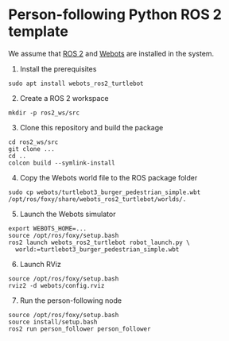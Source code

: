 # Person-following Python ROS 2 template

We assume that [ROS 2](https://docs.ros.org/) and [Webots](https://cyberbotics.com/) are installed in the system.

1. Install the prerequisites
```
sudo apt install webots_ros2_turtlebot
```
2. Create a ROS 2 workspace
```
mkdir -p ros2_ws/src
```
3. Clone this repository and build the package
```
cd ros2_ws/src
git clone ...
cd ..
colcon build --symlink-install
```
4. Copy the Webots world file to the ROS package folder
```
sudo cp webots/turtlebot3_burger_pedestrian_simple.wbt /opt/ros/foxy/share/webots_ros2_turtlebot/worlds/.
```
5. Launch the Webots simulator
```
export WEBOTS_HOME=...
source /opt/ros/foxy/setup.bash
ros2 launch webots_ros2_turtlebot robot_launch.py \
  world:=turtlebot3_burger_pedestrian_simple.wbt
```
6. Launch RViz
```
source /opt/ros/foxy/setup.bash
rviz2 -d webots/config.rviz
```
7. Run the person-following node
```
source /opt/ros/foxy/setup.bash
source install/setup.bash
ros2 run person_follower person_follower 
```
